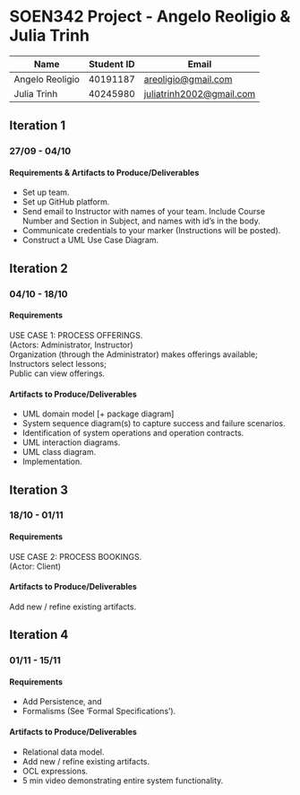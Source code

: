 # SOEN342 Project - Angelo Reoligio & Julia Trinh

| Name    | Student ID | Email |
| -------- | ------- | ------- |
| Angelo Reoligio | 40191187 | areoligio@gmail.com |
| Julia Trinh | 40245980 | juliatrinh2002@gmail.com |

## Iteration 1
### 27/09 - 04/10
#### Requirements & Artifacts to Produce/Deliverables
- Set up team.
- Set up GitHub platform.
- Send email to Instructor with names of your team. Include Course Number and Section in Subject, and names with id’s in the body.
- Communicate credentials to your marker (Instructions will be posted).
- Construct a UML Use Case Diagram.

## Iteration 2
### 04/10 - 18/10
#### Requirements
USE CASE 1: PROCESS OFFERINGS.\
(Actors: Administrator, Instructor)\
Organization (through the Administrator) makes offerings available;\
Instructors select lessons;\
Public can view offerings.
#### Artifacts to Produce/Deliverables
- UML domain model [+ package diagram]
- System sequence diagram(s) to capture success and failure scenarios.
- Identification of system operations and operation contracts.
- UML interaction diagrams.
- UML class diagram.
- Implementation.

## Iteration 3
### 18/10 - 01/11
#### Requirements
USE CASE 2: PROCESS BOOKINGS.\
(Actor: Client)
#### Artifacts to Produce/Deliverables
Add new / refine existing artifacts.

## Iteration 4
### 01/11 - 15/11
#### Requirements
- Add Persistence, and
- Formalisms (See ‘Formal Specifications’).
#### Artifacts to Produce/Deliverables
- Relational data model.
- Add new / refine existing artifacts.
- OCL expressions.
- 5 min video demonstrating entire system functionality.
